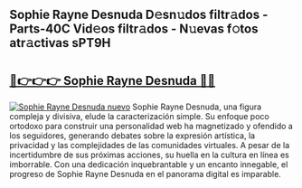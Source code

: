 ## Sophie Rayne Desnuda D𝚎sn𝚞dos filtr𝚊dos - Parts-40C Vid𝚎os filtr𝚊dos - N𝚞evas f𝚘tos atr𝚊ctivas sPT9H

# <h2><a href="http://mb3cvg.tromn.icu/?c=Sophie+Rayne+Desnuda">🔗👉👉👉 Sophie Rayne Desnuda 🔗🔗</a></h2>

[![Sophie Rayne Desnuda nuevo](https://i.imgur.com/pEAQMta.gif)](http://mb3cvg.tromn.icu/?c=Sophie+Rayne+Desnuda)
Sophie Rayne Desnuda, una figura compleja y divisiva, elude la caracterización simple. Su enfoque poco ortodoxo para construir una personalidad web ha magnetizado y ofendido a los seguidores, generando debates sobre la expresión artística, la privacidad y las complejidades de las comunidades virtuales. A pesar de la incertidumbre de sus próximas acciones, su huella en la cultura en línea es imborrable. Con una dedicación inquebrantable y un encanto innegable, el progreso de Sophie Rayne Desnuda en el panorama digital es imparable.
